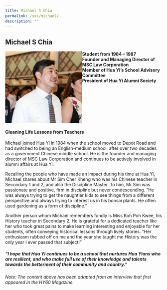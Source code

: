 ```yaml
---
title: Michael S Chia
permalink: /sss/michael/
description: ""
---
```

## Michael S Chia

<img src="/images/Mr Chia_2 backup.jpg" style="width:49%" align=left>

**Student from 1984 – 1987 <br>
Founder and Managing Director of MSC Law Corporation <br>
Member of Hua Yi’s School Advisory Committee <br>
President of Hua Yi Alumni Society**
<br clear=left>

#### Gleaning Life Lessons from Teachers

Michael joined Hua Yi in 1984 when the school moved to Depot Road and had switched to being an English-medium school, after over two decades as a government Chinese middle school. He is the founder and managing director of MSC Law Corporation and continues to be actively involved in alumni affairs at Hua Yi.

Recalling the people who have made an impact during his time at Hua Yi, Michael shares about Mr Sim Cher Kheng who was his Chinese teacher in Secondary 1 and 2, and also the Discipline Master. To him, Mr Sim was passionate and positive, firm in discipline but never condescending. “He was always trying to get the naughtier kids to see things from a different perspective and always trying to interest us in his bonsai plants. He often used gardening as a form of discipline.”  

Another person whom Michael remembers fondly is Miss Koh Poh Kwee, his History teacher in Secondary 2. He is grateful for a dedicated teacher like her who took great pains to make learning interesting and enjoyable for her students, often conveying historical lessons through lively stories. “Her enthusiasm rubbed off on me and the year she taught me History was the only year I ever passed that subject!”

##### _"I hope that Hua Yi continues to be a school that nurtures Hua Yians who are resilient, and who make full use of their knowledge and talents towards the betterment of their community and country."_

_Note: The content above has been adapted from an interview that first appeared in the HY60 Magazine._